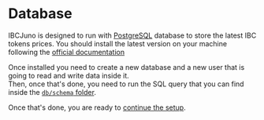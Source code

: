 # Database
IBCJuno is designed to run with [PostgreSQL](https://www.postgresql.org/) database to store the latest IBC tokens prices. You should install the latest version on your machine following the [official documentation](https://www.postgresql.org/download/)

Once installed you need to create a new database and a new user that is going to read and write data inside it.  
Then, once that's done, you need to run the SQL query that you can find inside the [`db/schema` folder](../db/schema).  

Once that's done, you are ready to [continue the setup](setup.md).